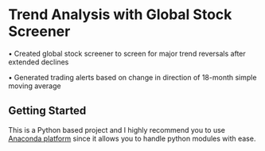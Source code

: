 # Trend Analysis with Global Stock Screener

•	Created global stock screener to screen for major trend reversals after extended declines

• Generated trading alerts based on change in direction of 18-month simple moving average

## Getting Started
This is a Python based project and I highly recommend you to use [Anaconda platform](https://www.anaconda.com/) since it allows you to handle python modules with ease. 
